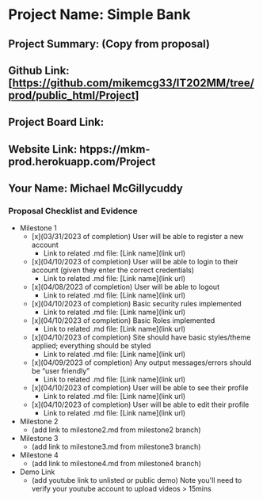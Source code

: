 # Project Name: Simple Bank
## Project Summary: (Copy from proposal)
## Github Link: [https://github.com/mikemcg33/IT202MM/tree/prod/public_html/Project]
## Project Board Link: 
## Website Link: htpps://mkm-prod.herokuapp.com/Project
## Your Name: Michael McGillycuddy

 
 
### Proposal Checklist and Evidence

- Milestone 1
  - [x]\(03/31/2023 of completion) User will be able to register a new account
    - Link to related .md file: [Link name](link url)
  - [x]\(04/10/2023 of completion) User will be able to login to their account (given they enter the correct credentials)
    - Link to related .md file: [Link name](link url)
  - [x]\(04/08/2023 of completion) User will be able to logout
    - Link to related .md file: [Link name](link url)
  - [x]\(04/10/2023 of completion) Basic security rules implemented
    - Link to related .md file: [Link name](link url)
  - [x]\(04/10/2023 of completion) Basic Roles implemented
    - Link to related .md file: [Link name](link url)
  - [x]\(04/10/2023 of completion) Site should have basic styles/theme applied; everything should be styled
    - Link to related .md file: [Link name](link url)
  - [x]\(04/09/2023 of completion) Any output messages/errors should be “user friendly”
    - Link to related .md file: [Link name](link url)
  - [x]\(04/10/2023 of completion) User will be able to see their profile
    - Link to related .md file: [Link name](link url)
  - [x]\(04/10/2023 of completion) User will be able to edit their profile
    - Link to related .md file: [Link name](link url)
- Milestone 2
  - (add link to milestone2.md from milestone2 branch)
- Milestone 3
  - (add link to milestone3.md from milestone3 branch)
- Milestone 4
  - (add link to milestone4.md from milestone4 branch)
- Demo Link
  - (add youtube link to unlisted or public demo) Note you'll need to verify your youtube account to upload videos > 15mins